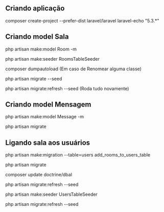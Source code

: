 
## Criando aplicação

composer create-project --prefer-dist laravel/laravel laravel-echo "5.3.*"

## Criando model Sala

php artisan make:model Room -m

php artisan make:seeder RoomsTableSeeder

composer dumpautoload (Em caso de Renomear alguma classe)

php artisan migrate --seed

php artisan migrate:refresh --seed (Roda tudo novamente)

## Criando model Mensagem

php artisan make:model Message -m

php artisan migrate

## Ligando sala aos usuários

php artisan make:migration --table=users add_rooms_to_users_table

php artisan migrate

composer update doctrine/dbal

php artisan migrate:refresh --seed

php artisan make:seeder UsersTableSeeder

php artisan migrate:refresh --seed